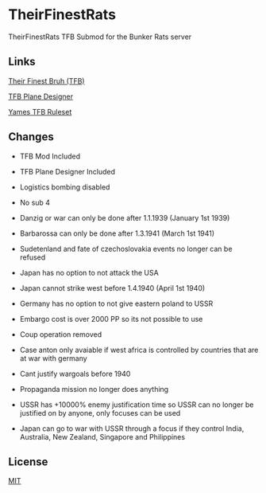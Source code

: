 # TheirFinestRats
 TheirFinestRats TFB Submod for the Bunker Rats server
 
## Links

[Their Finest Bruh (TFB)](https://steamcommunity.com/workshop/filedetails/?id=2559317737)

[TFB Plane Designer](https://steamcommunity.com/sharedfiles/filedetails/?id=2897704040)

[Yames TFB Ruleset](https://docs.google.com/document/d/1rPelZf4IzChBRSCaaCi09ODUm0bmlFgM5nLrCFBmdJg)

## Changes
- TFB Mod Included
- TFB Plane Designer Included

- Logistics bombing disabled
- No sub 4
- Danzig or war can only be done after 1.1.1939 (January 1st 1939)
- Barbarossa can only be done after 1.3.1941 (March 1st 1941)
- Sudetenland and fate of czechoslovakia events no longer can be refused
- Japan has no option to not attack the USA
- Japan cannot strike west before 1.4.1940 (April 1st 1940)
- Germany has no option to not give eastern poland to USSR
- Embargo cost is over 2000 PP so its not possible to use
- Coup operation removed
- Case anton only avaiable if west africa is controlled by countries that are at war with germany
- Cant justify wargoals before 1940
- Propaganda mission no longer does anything
- USSR has +10000% enemy justification time so USSR can no longer be justified on by anyone, only focuses can be used
- Japan can go to war with USSR through a focus if they control India, Australia, New Zealand, Singapore and Philippines

## License

[MIT](https://choosealicense.com/licenses/mit/)
